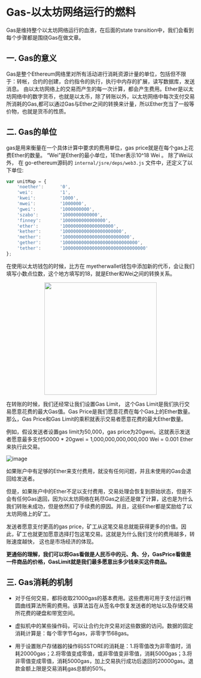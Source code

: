 Gas-以太坊网络运行的燃料
==============================

Gas是维持整个以太坊网络运行的血液，在后面的state transition中，我们会看到每个步骤都是围绕Gas在做文章。

## 一. Gas的意义
Gas是整个Ethereum网络里对所有活动进行消耗资源计量的单位，包括但不限于：转帐，合约的创建，合约指令的执行，执行中内存的扩展，读写数据库，发送消息。
由以太坊网络上的交易而产生的每一次计算，都会产生费用。Ether是以太坊网络中的数字货币，也就是以太币，除了转账以外，以太坊网络中每次支付交易所消耗的Gas,都可以通过Gas与Ether之间的转换来计量，所以Ether充当了一般等价物，也就是货币的性质。

## 二. Gas的单位
gas是用来衡量在一个具体计算中要求的费用单位，gas price就是在每个gas上花费Ether的数量。
“Wei”是Ether的最小单位，1Ether表示10^18 Wei 。
除了Wei以外， 在 go-ethereum源码的 `internal/jsre/deps/web3.js` 文件中，还定义了以下单位:
``` javascript
var unitMap = {
    'noether':      '0',
    'wei':          '1',
    'kwei':         '1000',
    'mwei':         '1000000',
    'gwei':         '1000000000',
    'szabo':        '1000000000000',
    'finney':       '1000000000000000',
    'ether':        '1000000000000000000',
    'kether':       '1000000000000000000000',
    'mether':       '1000000000000000000000000',
    'gether':       '1000000000000000000000000000',
    'tether':       '1000000000000000000000000000000'
};
```

在使用以太坊钱包的时候，比方在 myetherwallet钱包中添加新的代币，会让我们填写小数点位数，这个地方填写的18，就是Ether和Wei之间的转换关系。 

<div align=center><img width="300" height="300" src="https://github.com/toints/Ethereum-Source-Analysis/blob/master/1.imgs/ether_unit.jpg"/></div>

在转账的时候，我们还经常让我们设置Gas Limit， 这个Gas Limit是我们执行交易愿意花费的最大Gas值。Gas Price是我们愿意花费在每个Gas上的Ether数量。 那么，Gas Price和Gas Limit的乘积就表示交易者愿意花费的最大Ether数量。

例如，假设发送者设置gas limit为50,000，gas price为20gwei。这就表示发送者愿意最多支付50000 * 20gwei = 1,000,000,000,000,000 Wei = 0.001 Ether来执行此交易。

![image](https://github.com/toints/Ethereum-Source-Analysis/blob/master/1.imgs/max_tx_free.png)

如果账户中有足够的Ether来支付费用，就没有任何问题，并且未使用的Gas会退回给发送者。

但是，如果账户中的Ether不足以支付费用，交易处理会恢复到原始状态，但是不会有任何Gas退回，因为以太坊网络在耗尽Gas之前还是做了计算，这也是为什么我们转账未成功，但是依然扣了手续费的原因。并且，这些Ether都是奖励给了以太坊网络上的矿工。

发送者愿意支付更高的gas price，矿工从这笔交易总就能获得更多的价值。因此，矿工也就更加愿意选择打包这笔交易。这就是为什么我们支付的费用越多，转账速度越快， 这也是市场经济的体现。


**更通俗的理解，我们可以将Gas看做是人民币中的元、角、分，GasPrice看做是一件商品的价格，GasLimit就是我们最多愿意出多少钱来买这件商品。**


## 三. Gas消耗的机制

* 对于任何交易，都将收取21000gas的基本费用。这些费用可用于支付运行椭圆曲线算法所需的费用。该算法旨在从签名中恢复发送者的地址以及存储交易所花费的硬盘和带宽空间。

* 虚拟机中的某些操作码，可以让合约允许交易对这些数据的访问。数据的固定消耗计算是：每个零字节4gas，非零字节68gas。

* 用于设置账户存储器的操作码SSTORE的消耗是：1.将零值改为非零值时，消耗20000gas；2.将零值变成零值，或非零值变非零值，消耗5000gas；3.将非零值变成零值，消耗5000gas，加上交易执行成功后退回的20000gas。退款金额上限是交易消耗gas总额的50%。


